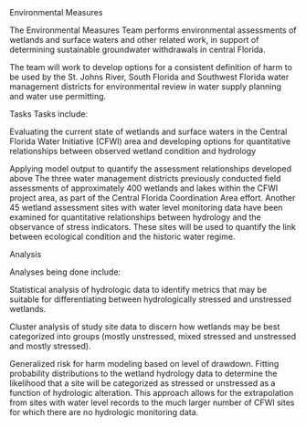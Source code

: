 <table>
Environmental Measures
 <p>
The Environmental Measures Team performs environmental assessments of wetlands and surface waters and other related work, in support of determining sustainable groundwater withdrawals in central Florida.
 <p>
The team will work to develop options for a consistent definition of harm to be used by the St. Johns River, South Florida and Southwest Florida water management districts for environmental review in water supply planning and water use permitting.
 <p>
Tasks
Tasks include:
<p>
Evaluating the current state of wetlands and surface waters in the Central Florida Water Initiative (CFWI) area and developing options for quantitative relationships between observed wetland condition and hydrology
 <p>
Applying model output to quantify the assessment relationships developed above
The three water management districts previously conducted field assessments of approximately 400 wetlands and lakes within the CFWI project area, as part of the Central Florida Coordination Area effort. Another 45 wetland assessment sites with water level monitoring data have been examined for quantitative relationships between hydrology and the observance of stress indicators. These sites will be used to quantify the link between ecological condition and the historic water regime.
 <p>
Analysis
    <p>
Analyses being done include:
 <p>
Statistical analysis of hydrologic data to identify metrics that may be suitable for differentiating between hydrologically stressed and unstressed wetlands.
    <p>
Cluster analysis of study site data to discern how wetlands may be best categorized into groups (mostly unstressed, mixed stressed and unstressed and mostly stressed).
       <p>
Generalized risk for harm modeling based on level of drawdown. Fitting probability distributions to the wetland hydrology data to determine the likelihood that a site will be categorized as stressed or unstressed as a function of hydrologic alteration. This approach allows for the extrapolation from sites with water level records to the much larger number of CFWI sites for which there are no hydrologic monitoring data.
</table>
